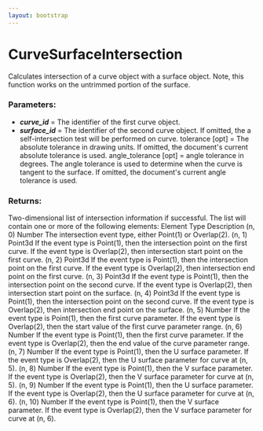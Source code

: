 ```yaml
---
layout: bootstrap
---
```


# CurveSurfaceIntersection

Calculates intersection of a curve object with a surface object.
        Note, this function works on the untrimmed portion of the surface.
          

### Parameters:

- ***curve_id*** = The identifier of the first curve object.
- ***surface_id*** = The identifier of the second curve object. If omitted,
    the a self-intersection test will be performed on curve.
tolerance [opt] = The absolute tolerance in drawing units. If omitted, 
    the document's current absolute tolerance is used.
angle_tolerance [opt] = angle tolerance in degrees. The angle
    tolerance is used to determine when the curve is tangent to the
    surface. If omitted, the document's current angle tolerance is used.
        

### Returns:


Two-dimensional list of intersection information if successful.
The list will contain one or more of the following elements:
  Element Type     Description
  (n, 0)  Number   The intersection event type, either Point(1) or Overlap(2).
  (n, 1)  Point3d  If the event type is Point(1), then the intersection point 
                   on the first curve. If the event type is Overlap(2), then
                   intersection start point on the first curve.
  (n, 2)  Point3d  If the event type is Point(1), then the intersection point
                   on the first curve. If the event type is Overlap(2), then
                   intersection end point on the first curve.
  (n, 3)  Point3d  If the event type is Point(1), then the intersection point 
                   on the second curve. If the event type is Overlap(2), then
                   intersection start point on the surface.
  (n, 4)  Point3d  If the event type is Point(1), then the intersection point
                   on the second curve. If the event type is Overlap(2), then
                   intersection end point on the surface.
  (n, 5)  Number   If the event type is Point(1), then the first curve parameter.
                   If the event type is Overlap(2), then the start value of the
                   first curve parameter range.
  (n, 6)  Number   If the event type is Point(1), then the first curve parameter.
                   If the event type is Overlap(2), then the end value of the
                   curve parameter range.
  (n, 7)  Number   If the event type is Point(1), then the U surface parameter.
                   If the event type is Overlap(2), then the U surface parameter
                   for curve at (n, 5).
  (n, 8)  Number   If the event type is Point(1), then the V surface parameter.
                   If the event type is Overlap(2), then the V surface parameter
                   for curve at (n, 5).
  (n, 9)  Number   If the event type is Point(1), then the U surface parameter.
                   If the event type is Overlap(2), then the U surface parameter
                   for curve at (n, 6).
  (n, 10) Number   If the event type is Point(1), then the V surface parameter.
                   If the event type is Overlap(2), then the V surface parameter
                   for curve at (n, 6).
        


